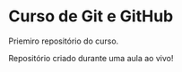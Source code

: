 # Curso de Git e GitHub
 Priemiro repositório do curso.

 Repositório criado durante uma aula ao vivo!
